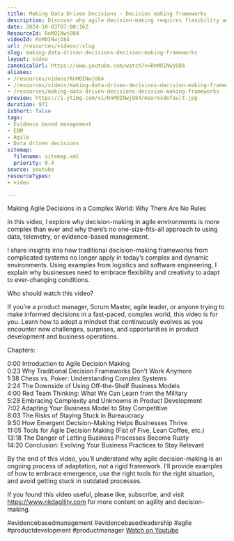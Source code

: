 ```yaml
---
title: Making Data Driven Decisions - Decision making frameworks
description: Discover why agile decision-making requires flexibility and creativity in today's complex world. Embrace adaptation for success in product development!
date: 2024-10-03T07:00:16Z
ResourceId: RnMOINwjO84
videoId: RnMOINwjO84
url: /resources/videos/:slug
slug: making-data-driven-decisions-decision-making-frameworks
layout: video
canonicalUrl: https://www.youtube.com/watch?v=RnMOINwjO84
aliases:
- /resources/videos/RnMOINwjO84
- /resources/videos/making-data-driven-decisions-decision-making-frameworks
- /resources/making-data-driven-decisions-decision-making-frameworks
preview: https://i.ytimg.com/vi/RnMOINwjO84/maxresdefault.jpg
duration: 971
isShort: false
tags:
- Evidence based management
- EBM
- Agile
- Data driven decisions
sitemap:
  filename: sitemap.xml
  priority: 0.4
source: youtube
resourceTypes:
- video

---
```

 Making Agile Decisions in a Complex World: Why There Are No Rules

In this video, I explore why decision-making in agile environments is more complex than ever and why there’s no one-size-fits-all approach to using data, telemetry, or evidence-based management. 

I share insights into how traditional decision-making frameworks from complicated systems no longer apply in today’s complex and dynamic environments. Using examples from logistics and software engineering, I explain why businesses need to embrace flexibility and creativity to adapt to ever-changing conditions.

Who should watch this video? 

If you’re a product manager, Scrum Master, agile leader, or anyone trying to make informed decisions in a fast-paced, complex world, this video is for you. Learn how to adopt a mindset that continuously evolves as you encounter new challenges, surprises, and opportunities in product development and business operations.

Chapters:

0:00 Introduction to Agile Decision Making  
0:23 Why Traditional Decision Frameworks Don’t Work Anymore  
1:38 Chess vs. Poker: Understanding Complex Systems  
2:24 The Downside of Using Off-the-Shelf Business Models  
4:00 Red Team Thinking: What We Can Learn from the Military  
5:28 Embracing Complexity and Unknowns in Product Development  
7:02 Adapting Your Business Model to Stay Competitive  
8:03 The Risks of Staying Stuck in Bureaucracy  
9:50 How Emergent Decision-Making Helps Businesses Thrive  
11:05 Tools for Agile Decision Making (Fist of Five, Lean Coffee, etc.)  
13:18 The Danger of Letting Business Processes Become Rusty  
14:20 Conclusion: Evolving Your Business Practices to Stay Relevant  

By the end of this video, you’ll understand why agile decision-making is an ongoing process of adaptation, not a rigid framework. I’ll provide examples of how to embrace emergence, use the right tools for the right situation, and avoid getting stuck in outdated processes. 

If you found this video useful, please like, subscribe, and visit https://www.nkdagility.com for more content on agility and decision-making.

#evidencebasedmanagement #evidencebasedleadership #agile #productdevelopment #productmanager 
 [Watch on Youtube](https://www.youtube.com/watch?v=RnMOINwjO84)
